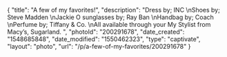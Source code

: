 {
    "title": "A few of my favorites!",
    "description": "Dress by; INC \nShoes by; Steve Madden \nJackie O sunglasses by; Ray Ban \nHandbag by; Coach \nPerfume by; Tiffany & Co. \nAll available through your My Stylist from Macy’s, Sugarland. ",
    "photoId": "200291678",
    "date_created": "1548685848",
    "date_modified": "1550462323",
    "type": "captivate",
    "layout": "photo",
    "url": "\/p\/a-few-of-my-favorites\/200291678"
}